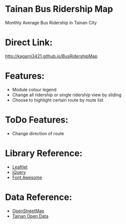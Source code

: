 Tainan Bus Ridership Map
============

Monthly Average Bus Ridership in Tainan City

# Direct Link:
http://kagami3421.github.io/BusRidershipMap

# Features:

* Module colour legend
* Change all ridership or single ridership view by sliding
* Choose to highlight certain route by route list

# ToDo Features:

* Change direction of route

# Library Reference:

* [Leaftlet](http://leafletjs.com/)
* [jQuery](https://jquery.com/)
* [Font Awesome](https://fortawesome.github.io/Font-Awesome/)

# Data Reference:

* [OpenStreetMap](http://www.openstreetmap.org/)
* [Tainan Open Data](http://data.tainan.gov.tw/)
